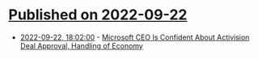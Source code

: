 # [Published on 2022-09-22](index.md)

* [2022-09-22, 18:02:00](https://slashdot.org/story/22/09/22/1641206/microsoft-ceo-is-confident-about-activision-deal-approval-handling-of-economy?utm_source=rss1.0mainlinkanon&utm_medium=feed) - [Microsoft CEO Is Confident About Activision Deal Approval, Handling of Economy](https://slashdot.org/story/22/09/22/1641206/microsoft-ceo-is-confident-about-activision-deal-approval-handling-of-economy?utm_source=rss1.0mainlinkanon&utm_medium=feed)
